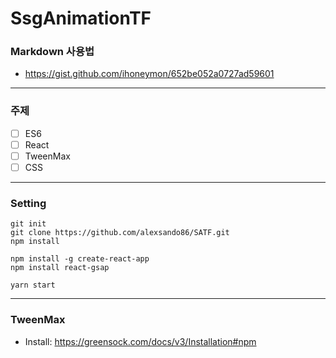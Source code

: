 # SsgAnimationTF

### Markdown 사용법
- https://gist.github.com/ihoneymon/652be052a0727ad59601

<hr />

### 주제
 - [ ] ES6
 - [ ] React
 - [ ] TweenMax
 - [ ] CSS

<hr />

 ### Setting
 > 
    git init
    git clone https://github.com/alexsando86/SATF.git
    npm install
 > 
    npm install -g create-react-app
    npm install react-gsap
 > 
    yarn start
    
<hr />

### TweenMax
- Install: https://greensock.com/docs/v3/Installation#npm